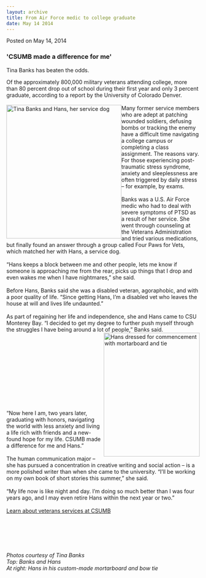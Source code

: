 ```yaml
---
layout: archive
title: From Air Force medic to college graduate
date: May 14 2014
---
```





<span class="date">Posted on May 14, 2014    </span>
<h3>&apos;CSUMB made a difference for me&apos;</h3>
<p>Tina Banks has beaten the odds.</p>
<p>Of the approximately 800,000 military veterans attending
college, more than 80 percent drop out of school during their first
year and only 3 percent graduate, according to a report by the
University of Colorado Denver.<br>
<br>
<img alt="Tina Banks and Hans, her service dog" src="http://news.csumb.edu/sites/default/files/65/attachments/news/images/tina_and_hans_for_web.jpg" style="float:left; width:300px; height:349px">Many former service
members who are adept at patching wounded soldiers, defusing bombs
or tracking the enemy have a difficult time navigating a college
campus or completing a class assignment. The reasons vary. For
those experiencing post-traumatic stress syndrome, anxiety and
sleeplessness are often triggered by daily stress &#x2013; for example, by
exams.<br>
<br>
Banks was a U.S. Air Force medic who had to deal with severe
symptoms of PTSD as a result of her service. She went through
counseling at the Veterans Administration and tried various
medications, but finally found an answer through a group called
Four Paws for Vets, which matched her with Hans, a service
dog.<br>
<br>
&#x201C;Hans keeps a block between me and other people, lets me know if
someone is approaching me from the rear, picks up things that I
drop and even wakes me when I have nightmares,&#x201D; she said.<br>
<br>
Before Hans, Banks said she was a disabled veteran, agoraphobic,
and with a poor quality of life. &#x201C;Since getting Hans, I&#x2019;m a
disabled vet who leaves the house at will and lives life
undaunted.&#x201D;<br>
<br>
As part of regaining her life and independence, she and Hans came
to CSU Monterey Bay. &#x201C;I decided to get my degree to further push
myself through the struggles I have being around a lot of people,&#x201D;
Banks said.<br>
<img alt="Hans dressed for commencement with mortarboard and tie" src="http://news.csumb.edu/sites/default/files/65/attachments/news/images/hans_with_cap_and_tie_for_web.jpg" style="float:right; width:250px; height:323px"/></br></br></br></br></br></br></br></br></br></img></br></br></p>
<p>&#x201C;Now here I am, two years later, graduating with honors,
navigating the world with less anxiety and living a life rich with
friends and a new-found hope for my life. CSUMB made a difference
for me and Hans.&#x201D;<br>
<br>
The human communication major &#x2013; she has pursued a concentration in
creative writing and social action &#x2013; is a more polished writer than
when she came to the university. &#x201C;I&#x2019;ll be working on my own book of
short stories this summer,&#x201D; she said.<br>
<br>
&#x201C;My life now is like night and day. I&#x2019;m doing so much better than I
was four years ago, and I may even retire Hans within the next year
or two.&#x201D;<br>
<br>
<a href="http://ar.csumb.edu/veterans-services" rel="nofollow">Learn about veterans services at CSUMB</a></br></br></br></br></br></br></p>
<p class="small"><em>Photos courtesy of Tina Banks<br>
Top: Banks and Hans<br>
At right: Hans in his custom-made mortarboard and bow tie</br></br></em></p>
<p>&#xA0;</p>
<p>&#xA0;</p>
<p>&#xA0;</p>
<p>&#xA0;</p>
<p><br>
&#xA0;</br></p>





